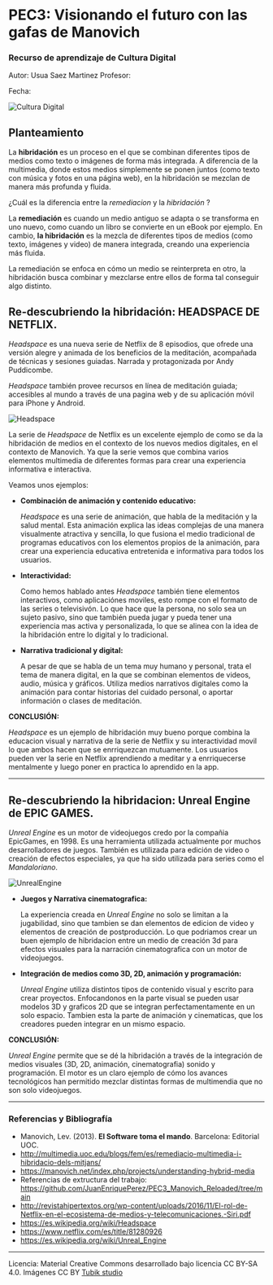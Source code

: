 # PEC3: Visionando el futuro con las gafas de Manovich 

### Recurso de aprendizaje de Cultura Digital 


Autor: Usua Saez Martinez
Profesor: 


Fecha: 

![Cultura Digital]([https://miro.medium.com/max/1400/0*9PyyNvrO2PcD3KuU.png](https://admin.itsnicethat.com/images/-N-TfpgcW7VAvRy4hRHfuGL33Qo=/253013/format-webp%7Cwidth-1440/italic-studio-headspace-graphic-design-project-itsnicethat-01.png)) 



## Planteamiento

La **hibridación** es un proceso en el que se combinan diferentes tipos de medios como texto o imágenes de forma más integrada. A diferencia de la multimedia, donde estos medios simplemente se ponen juntos (como texto con música y fotos en una página web), en la hibridación se mezclan de manera más profunda y fluida.

¿Cuál es la diferencia entre la *remediacion* y la *hibridación* ?

La **remediación** es cuando un medio antiguo se adapta o se transforma en uno nuevo, como cuando un libro se convierte en un eBook por ejemplo. En cambio, **la hibridación** es la mezcla de diferentes tipos de medios (como texto, imágenes y video) de manera integrada, creando una experiencia más fluida. 

La remediación se enfoca en cómo un medio se reinterpreta en otro, la hibridación busca combinar y mezclarse entre ellos de forma tal conseguir algo distinto. 



## Re-descubriendo la hibridación: HEADSPACE  DE NETFLIX.

*Headspace* es una nueva serie de Netflix de 8 episodios, que ofrede una versión alegre y animada de los beneficios de la meditación, acompañada de técnicas y sesiones guiadas. Narrada y protagonizada por Andy Puddicombe.

*Headspace* también provee recursos en línea de meditación guiada; accesibles al mundo a través de una pagina web y de su aplicación móvil para iPhone y Android.

![Headspace](https://occ-0-8407-1722.1.nflxso.net/dnm/api/v6/Qs00mKCpRvrkl3HZAN5KwEL1kpE/AAAABQhV58s_d_qMFNk4_yQyHhZl3Ma8LNpbwugx6hREYy5H59IJ7Y3BwO7TFUTjQSTVyV1fwnJnpA8VX8Uy7Q6tR7v762v-X8uobL2MFB5sioIEt9k1xyz3s0l5T02s1DY2Q_aEtA.jpg?r=7b2) 

La serie de *Headspace* de Netflix es un excelente ejemplo de como se da la hibridación de medios en el contexto de los nuevos medios digitales, en el contexto de Manovich. Ya que la serie vemos que combina varios elementos multimedia de diferentes formas para crear una experiencia informativa e interactiva. 

Veamos unos ejemplos:

- **Combinación de animación y contenido educativo:**
  
  *Headspace* es una serie de animación, que habla de la meditación y la salud mental. Esta animación explica las ideas complejas de una manera visualmente atractiva y sencilla, lo que fusiona el medio tradicional de programas educativos con los elementos propios de la animación, para crear una experiencia educativa entretenida e informativa para todos los usuarios.
  
* **Interactividad:**

  Como hemos hablado antes *Headspace* también tiene elementos interactivos, como aplicaciónes moviles, esto rompe con el formato de las series o televisivón. Lo que hace que la persona, no solo sea un sujeto pasivo, sino que también pueda jugar y pueda tener una experiencia mas activa y personalizada, lo que se alinea con la idea de la hibridación entre lo digital y lo tradicional.
  
+ **Narrativa tradicional y digital:**

  A pesar de que se habla de un tema muy humano y personal, trata el tema de manera digital, en la que se combinan elementos de videos, audio, música y gráficos. Utiliza medios narrativos digitales como la animación para contar historias del cuidado personal, o aportar información o clases de meditación.


**CONCLUSIÓN:**

*Headspace* es un ejemplo de hibridación muy bueno porque combina la educacion visual y narrativa de la serie de Netflix y su interactividad movil lo que ambos hacen que se enrriquezcan mutuamente. Los usuarios pueden ver la serie en Netflix aprendiendo a meditar y a enrriquecerse mentalmente y luego poner en practica lo aprendido en la app.

---------------------------------------------------------------------------------------------------------------------
  


## Re-descubriendo la hibridacion: Unreal Engine de EPIC GAMES.

*Unreal Engine* es un motor de videojuegos credo por la compañia EpicGames, en 1998. Es una herramienta utilizada actualmente por muchos desarrolladores de juegos. También es utilizada para edición de video o creación de efectos especiales, ya que ha sido utilizada para series como el *Mandaloriano*.

![UnrealEngine](https://www.gamespot.com/a/uploads/original/1597/15971423/3833048-unreal_enginenewlogo.jpeg) 

- **Juegos y Narrativa cinematografica:**

  La experiencia creada en *Unreal Engine* no solo se limitan a la jugabilidad, sino que tambien se dan elementos de edicion de video y elementos de creación de postproducción. Lo que podriamos crear  un buen ejemplo de hibridacion entre un medio de creación 3d para  efectos visuales para la narración cinematografica con un motor de videojuegos.

* **Integración de medios como 3D, 2D, animación y programación:**

  *Unreal Engine* utiliza distintos tipos de contenido visual y escrito para crear proyectos. Enfocandonos en  la parte visual se pueden usar modelos 3D y graficos 2D que se integran perfectamentamente en un solo espacio. Tambien esta la parte de animación y cinematicas, que los creadores pueden integrar en un mismo espacio.


**CONCLUSIÓN:**

*Unreal Engine* permite que se dé la hibridación a través de la integración de medios visuales (3D, 2D, animación, cinematografia) sonido y programación. El motor es un claro ejemplo de cómo los avances tecnológicos han permitido mezclar distintas formas de multimendia que no son solo videojuegos.


---------------------------------------------------------------------------------------------------------------------

### Referencias y Bibliografía

* Manovich, Lev. (2013). **El Software toma el mando**. Barcelona: Editorial UOC.
* http://multimedia.uoc.edu/blogs/fem/es/remediacio-multimedia-i-hibridacio-dels-mitjans/
* https://manovich.net/index.php/projects/understanding-hybrid-media
* Referencias de extructura del trabajo: https://github.com/JuanEnriquePerez/PEC3_Manovich_Reloaded/tree/main
* http://revistahipertextos.org/wp-content/uploads/2016/11/El-rol-de-Netflix-en-el-ecosistema-de-medios-y-telecomunicaciones.-Siri.pdf
* https://es.wikipedia.org/wiki/Headspace
* https://www.netflix.com/es/title/81280926
* https://es.wikipedia.org/wiki/Unreal_Engine


----

Licencia: Material Creative Commons desarrollado bajo licencia CC BY-SA 4.0. Imágenes CC BY [Tubik studio](https://blog.tubikstudio.com/how-to-create-original-flat-illustrations-designers-tips/) 
